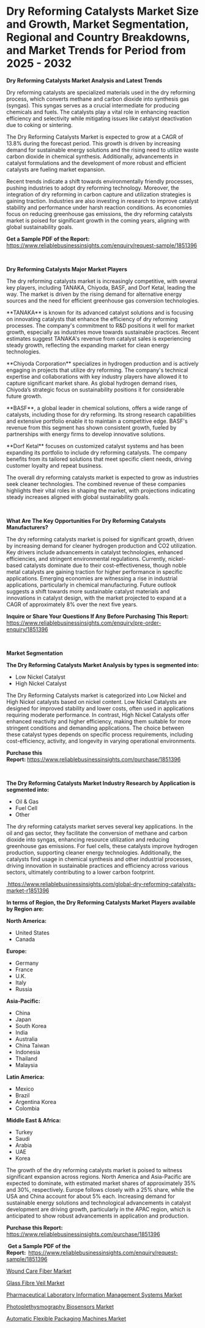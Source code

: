 <p><h1>Dry Reforming Catalysts Market Size and Growth, Market Segmentation, Regional and Country Breakdowns, and Market Trends for Period from 2025 -  2032</h1></p><p><strong>Dry Reforming Catalysts Market Analysis and Latest Trends</strong></p>
<p><p>Dry reforming catalysts are specialized materials used in the dry reforming process, which converts methane and carbon dioxide into synthesis gas (syngas). This syngas serves as a crucial intermediate for producing chemicals and fuels. The catalysts play a vital role in enhancing reaction efficiency and selectivity while mitigating issues like catalyst deactivation due to coking or sintering.</p><p>The Dry Reforming Catalysts Market is expected to grow at a CAGR of 13.8% during the forecast period. This growth is driven by increasing demand for sustainable energy solutions and the rising need to utilize waste carbon dioxide in chemical synthesis. Additionally, advancements in catalyst formulations and the development of more robust and efficient catalysts are fueling market expansion. </p><p>Recent trends indicate a shift towards environmentally friendly processes, pushing industries to adopt dry reforming technology. Moreover, the integration of dry reforming in carbon capture and utilization strategies is gaining traction. Industries are also investing in research to improve catalyst stability and performance under harsh reaction conditions. As economies focus on reducing greenhouse gas emissions, the dry reforming catalysts market is poised for significant growth in the coming years, aligning with global sustainability goals.</p></p>
<p><strong>Get a Sample PDF of the Report:&nbsp;</strong> <a href="https://www.reliablebusinessinsights.com/enquiry/request-sample/1851396?utm_campaign=96&utm_medium=2&utm_source=Github&utm_content=ia&utm_term=26032025&utm_id=dry-reforming-catalysts">https://www.reliablebusinessinsights.com/enquiry/request-sample/1851396</a></p>
<p>&nbsp;</p>
<p><strong>Dry Reforming Catalysts Major Market Players</strong></p>
<p><p>The dry reforming catalysts market is increasingly competitive, with several key players, including TANAKA, Chiyoda, BASF, and Dorf Ketal, leading the way. The market is driven by the rising demand for alternative energy sources and the need for efficient greenhouse gas conversion technologies.</p><p>**TANAKA** is known for its advanced catalyst solutions and is focusing on innovating catalysts that enhance the efficiency of dry reforming processes. The company's commitment to R&D positions it well for market growth, especially as industries move towards sustainable practices. Recent estimates suggest TANAKA's revenue from catalyst sales is experiencing steady growth, reflecting the expanding market for clean energy technologies.</p><p>**Chiyoda Corporation** specializes in hydrogen production and is actively engaging in projects that utilize dry reforming. The company's technical expertise and collaborations with key industry players have allowed it to capture significant market share. As global hydrogen demand rises, Chiyoda’s strategic focus on sustainability positions it for considerable future growth.</p><p>**BASF**, a global leader in chemical solutions, offers a wide range of catalysts, including those for dry reforming. Its strong research capabilities and extensive portfolio enable it to maintain a competitive edge. BASF's revenue from this segment has shown consistent growth, fueled by partnerships with energy firms to develop innovative solutions.</p><p>**Dorf Ketal** focuses on customized catalyst systems and has been expanding its portfolio to include dry reforming catalysts. The company benefits from its tailored solutions that meet specific client needs, driving customer loyalty and repeat business.</p><p>The overall dry reforming catalysts market is expected to grow as industries seek cleaner technologies. The combined revenue of these companies highlights their vital roles in shaping the market, with projections indicating steady increases aligned with global sustainability goals.</p></p>
<p>&nbsp;</p>
<p><strong>What Are The Key Opportunities For Dry Reforming Catalysts Manufacturers?</strong></p>
<p><p>The dry reforming catalysts market is poised for significant growth, driven by increasing demand for cleaner hydrogen production and CO2 utilization. Key drivers include advancements in catalyst technologies, enhanced efficiencies, and stringent environmental regulations. Currently, nickel-based catalysts dominate due to their cost-effectiveness, though noble metal catalysts are gaining traction for higher performance in specific applications. Emerging economies are witnessing a rise in industrial applications, particularly in chemical manufacturing. Future outlook suggests a shift towards more sustainable catalyst materials and innovations in catalyst design, with the market projected to expand at a CAGR of approximately 8% over the next five years.</p></p>
<p><strong>Inquire or Share Your Questions If Any Before Purchasing This Report:</strong> <a href="https://www.reliablebusinessinsights.com/enquiry/pre-order-enquiry/1851396?utm_campaign=96&utm_medium=2&utm_source=Github&utm_content=ia&utm_term=26032025&utm_id=dry-reforming-catalysts">https://www.reliablebusinessinsights.com/enquiry/pre-order-enquiry/1851396</a></p>
<p>&nbsp;</p>
<p><strong>Market Segmentation</strong></p>
<p><strong>The Dry Reforming Catalysts Market Analysis by types is segmented into:</strong></p>
<p><ul><li>Low Nickel Catalyst</li><li>High Nickel Catalyst</li></ul></p>
<p><p>The Dry Reforming Catalysts market is categorized into Low Nickel and High Nickel catalysts based on nickel content. Low Nickel Catalysts are designed for improved stability and lower costs, often used in applications requiring moderate performance. In contrast, High Nickel Catalysts offer enhanced reactivity and higher efficiency, making them suitable for more stringent conditions and demanding applications. The choice between these catalyst types depends on specific process requirements, including cost-efficiency, activity, and longevity in varying operational environments.</p></p>
<p><strong>Purchase this Report:&nbsp;</strong><a href="https://www.reliablebusinessinsights.com/purchase/1851396?utm_campaign=96&utm_medium=2&utm_source=Github&utm_content=ia&utm_term=26032025&utm_id=dry-reforming-catalysts">https://www.reliablebusinessinsights.com/purchase/1851396</a></p>
<p>&nbsp;</p>
<p><strong>The Dry Reforming Catalysts Market Industry Research by Application is segmented into:</strong></p>
<p><ul><li>Oil & Gas</li><li>Fuel Cell</li><li>Other</li></ul></p>
<p><p>The dry reforming catalysts market serves several key applications. In the oil and gas sector, they facilitate the conversion of methane and carbon dioxide into syngas, enhancing resource utilization and reducing greenhouse gas emissions. For fuel cells, these catalysts improve hydrogen production, supporting cleaner energy technologies. Additionally, the catalysts find usage in chemical synthesis and other industrial processes, driving innovation in sustainable practices and efficiency across various sectors, ultimately contributing to a lower carbon footprint.</p></p>
<p><a href="https://www.reliablebusinessinsights.com/global-dry-reforming-catalysts-market-r1851396?utm_campaign=96&utm_medium=2&utm_source=Github&utm_content=ia&utm_term=26032025&utm_id=dry-reforming-catalysts">&nbsp;https://www.reliablebusinessinsights.com/global-dry-reforming-catalysts-market-r1851396</a></p>
<p><strong>In terms of Region, the Dry Reforming Catalysts Market Players available by Region are:</strong></p>
<p>
    <p> <strong> North America: </strong>
        <ul>
            <li>United States</li>
            <li>Canada</li>
        </ul>
        </p> 
    <p> <strong> Europe: </strong>
        <ul>
            <li>Germany</li>
            <li>France</li>
            <li>U.K.</li>
            <li>Italy</li>
            <li>Russia</li>
        </ul>
        </p> 
    <p> <strong> Asia-Pacific: </strong>
        <ul>
            <li>China</li>
            <li>Japan</li>
            <li>South Korea</li>
            <li>India</li>
            <li>Australia</li>
            <li>China Taiwan</li>
            <li>Indonesia</li>
            <li>Thailand</li>
            <li>Malaysia</li>
        </ul>
        </p> 
    <p> <strong> Latin America: </strong>
        <ul>
            <li>Mexico</li>
            <li>Brazil</li>
            <li>Argentina Korea</li>
            <li>Colombia</li>
        </ul>
        </p> 
    <p> <strong> Middle East & Africa: </strong>
        <ul>
            <li>Turkey</li>
            <li>Saudi</li>
            <li>Arabia</li>
            <li>UAE</li>
            <li>Korea</li>
        </ul>
    </p>
    </p>
<p><p>The growth of the dry reforming catalysts market is poised to witness significant expansion across regions. North America and Asia-Pacific are expected to dominate, with estimated market shares of approximately 35% and 30%, respectively. Europe follows closely with a 25% share, while the USA and China account for about 5% each. Increasing demand for sustainable energy solutions and technological advancements in catalyst development are driving growth, particularly in the APAC region, which is anticipated to show robust advancements in application and production.</p></p>
<p><strong>Purchase this Report: </strong><a href="https://www.reliablebusinessinsights.com/purchase/1851396?utm_campaign=96&utm_medium=2&utm_source=Github&utm_content=ia&utm_term=26032025&utm_id=dry-reforming-catalysts">https://www.reliablebusinessinsights.com/purchase/1851396</a></p>
<p>&nbsp;<strong>Get a Sample PDF of the Report:&nbsp;&nbsp;</strong><a href="https://www.reliablebusinessinsights.com/enquiry/request-sample/1851396?utm_campaign=96&utm_medium=2&utm_source=Github&utm_content=ia&utm_term=26032025&utm_id=dry-reforming-catalysts">https://www.reliablebusinessinsights.com/enquiry/request-sample/1851396</a></p>
<p><strong></strong></p>
<p><p><a href="https://github.com/kecixayaab/Market-Research-Report-List-1/blob/main/wound-care-fiber-market.md?utm_campaign=96&utm_medium=2&utm_source=Github&utm_content=ia&utm_term=26032025&utm_id=dry-reforming-catalysts">Wound Care Fiber Market</a></p><p><a href="https://github.com/vandelmanize/Market-Research-Report-List-1/blob/main/glass-fibre-veil-market.md?utm_campaign=96&utm_medium=2&utm_source=Github&utm_content=ia&utm_term=26032025&utm_id=dry-reforming-catalysts">Glass Fibre Veil Market</a></p><p><a href="https://github.com/saribuissawi/Market-Research-Report-List-1/blob/main/pharmaceutical-laboratory-information-management-systems-market.md?utm_campaign=96&utm_medium=2&utm_source=Github&utm_content=ia&utm_term=26032025&utm_id=dry-reforming-catalysts">Pharmaceutical Laboratory Information Management Systems Market</a></p><p><a href="https://github.com/sentoljinqiu/Market-Research-Report-List-1/blob/main/photoplethysmography-biosensors-market.md?utm_campaign=96&utm_medium=2&utm_source=Github&utm_content=ia&utm_term=26032025&utm_id=dry-reforming-catalysts">Photoplethysmography Biosensors Market</a></p><p><a href="https://github.com/gilerzelko7a/Market-Research-Report-List-1/blob/main/automatic-flexible-packaging-machines-market.md?utm_campaign=96&utm_medium=2&utm_source=Github&utm_content=ia&utm_term=26032025&utm_id=dry-reforming-catalysts">Automatic Flexible Packaging Machines Market</a></p></p>